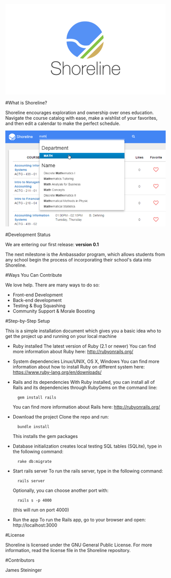 ![logo](/app/assets/images/ShorelineAltBig.png)

#What is Shoreline?

Shoreline encourages exploration and ownership over ones education. Navigate the course catalog with ease, make a wishlist of your favorites, and then edit a calendar to make the perfect schedule. 

![image](/app/assets/images/Search.png)

#Development Status

We are entering our first release: **version 0.1**

The next milestone is the Ambassador program, which allows students from any school begin the process of incorporating their school's data into Shoreline. 

#Ways You Can Contribute

We love help. There are many ways to do so:

* Front-end Development
* Back-end development
* Testing & Bug Squashing
* Community Support & Morale Boosting

#Step-by-Step Setup

This is a simple installation document which gives you a basic idea who to get the project up and  running on your local machine

- Ruby installed
The latest version of Ruby (2.1 or newer)
You can find more information about Ruby here: http://rubyonrails.org/
	
- System dependencies
	Linux/UNIX, OS X, Windows
	You can find more information about how to install Ruby on different system here:
	https://www.ruby-lang.org/en/downloads/
	
- Rails and its dependencies
	With Ruby installed, you can install all of Rails and its dependencies through 
	RubyGems on the command line:
		
		gem install rails
		
	You can find more information about Rails here: http://rubyonrails.org/
	
- Download the project
	Clone the repo and run: 
	
		bundle install
	
	This installs the gem packages
	
- Database initialization
	 creates local testing SQL tables (SQLite), type in the following command:
		
		rake db:migrate
		
- Start rails server
	To run the rails server, type in the following command:
		
		rails server

	 Optionally, you can choose another port with:

		rails s -p 4000

	(this will run on port 4000)
	
- Run the app
	To run the Rails app, go to your browser and open: http://localhost:3000

#License

Shoreline is licensed under the GNU General Public License. For more information, read the license file in the Shoreline repository.

#Contributors

James Steininger
